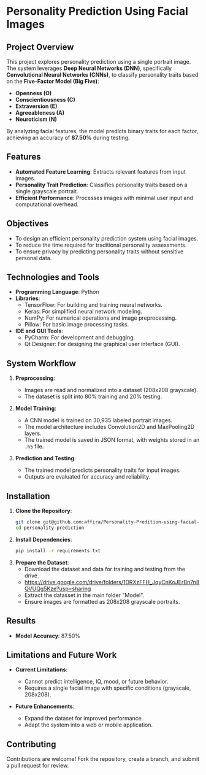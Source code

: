 # Personality Prediction Using Facial Images  

## Project Overview  
This project explores personality prediction using a single portrait image. The system leverages **Deep Neural Networks (DNN)**, specifically **Convolutional Neural Networks (CNNs)**, to classify personality traits based on the **Five-Factor Model (Big Five)**:  
- **Openness (O)**  
- **Conscientiousness (C)**  
- **Extraversion (E)**  
- **Agreeableness (A)**  
- **Neuroticism (N)**  

By analyzing facial features, the model predicts binary traits for each factor, achieving an accuracy of **87.50%** during testing.  

## Features  
- **Automated Feature Learning**: Extracts relevant features from input images.  
- **Personality Trait Prediction**: Classifies personality traits based on a single grayscale portrait.  
- **Efficient Performance**: Processes images with minimal user input and computational overhead.  

## Objectives  
- To design an efficient personality prediction system using facial images.  
- To reduce the time required for traditional personality assessments.  
- To ensure privacy by predicting personality traits without sensitive personal data.  

## Technologies and Tools  
- **Programming Language**: Python  
- **Libraries**:  
  - TensorFlow: For building and training neural networks.  
  - Keras: For simplified neural network modeling.  
  - NumPy: For numerical operations and image preprocessing.  
  - Pillow: For basic image processing tasks.  
- **IDE and GUI Tools**:  
  - PyCharm: For development and debugging.  
  - Qt Designer: For designing the graphical user interface (GUI).  

## System Workflow  
1. **Preprocessing**:  
   - Images are read and normalized into a dataset (208x208 grayscale).  
   - The dataset is split into 80% training and 20% testing.  

2. **Model Training**:  
   - A CNN model is trained on 30,935 labeled portrait images.  
   - The model architecture includes Convolution2D and MaxPooling2D layers.  
   - The trained model is saved in JSON format, with weights stored in an `.h5` file.  

3. **Prediction and Testing**:  
   - The trained model predicts personality traits for input images.  
   - Outputs are evaluated for accuracy and reliability.  

## Installation  
1. **Clone the Repository**:  
   ```bash  
   git clone git@github.com:affira/Personality-Predition-using-facial-images.git 
   cd personality-prediction  
   ```  
2. **Install Dependencies**:  
   ```bash  
   pip install -r requirements.txt  
   ```  
3. **Prepare the Dataset**:
   - Download the dataset and data for training and testing from the drive.
   - https://drive.google.com/drive/folders/1DRXzFFH_JqyCnKoJErBn7n8QVUQg5Kze?usp=sharing
   - Extract the datasset in the main folder "Model".
   - Ensure images are formatted as 208x208 grayscale portraits.  

## Results  
- **Model Accuracy**: 87.50%  

## Limitations and Future Work  
- **Current Limitations**:  
  - Cannot predict intelligence, IQ, mood, or future behavior.  
  - Requires a single facial image with specific conditions (grayscale, 208x208).  

- **Future Enhancements**:  
  - Expand the dataset for improved performance.  
  - Adapt the system into a web or mobile application.  

## Contributing  
Contributions are welcome! Fork the repository, create a branch, and submit a pull request for review.  

